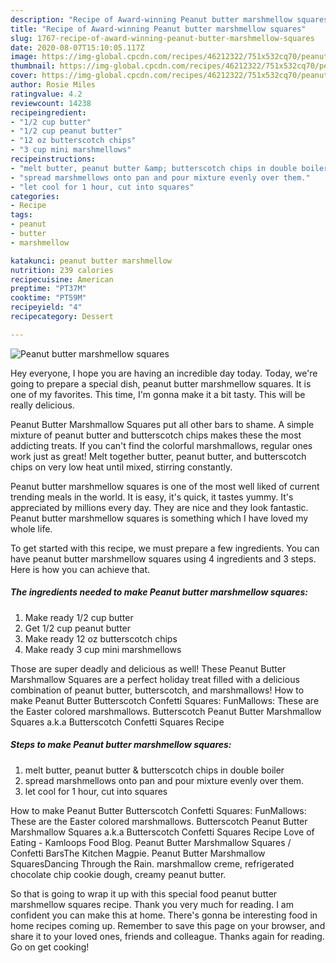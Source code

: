 ```yaml
---
description: "Recipe of Award-winning Peanut butter marshmellow squares"
title: "Recipe of Award-winning Peanut butter marshmellow squares"
slug: 1767-recipe-of-award-winning-peanut-butter-marshmellow-squares
date: 2020-08-07T15:10:05.117Z
image: https://img-global.cpcdn.com/recipes/46212322/751x532cq70/peanut-butter-marshmellow-squares-recipe-main-photo.jpg
thumbnail: https://img-global.cpcdn.com/recipes/46212322/751x532cq70/peanut-butter-marshmellow-squares-recipe-main-photo.jpg
cover: https://img-global.cpcdn.com/recipes/46212322/751x532cq70/peanut-butter-marshmellow-squares-recipe-main-photo.jpg
author: Rosie Miles
ratingvalue: 4.2
reviewcount: 14238
recipeingredient:
- "1/2 cup butter"
- "1/2 cup peanut butter"
- "12 oz butterscotch chips"
- "3 cup mini marshmellows"
recipeinstructions:
- "melt butter, peanut butter &amp; butterscotch chips in double boiler"
- "spread marshmellows onto pan and pour mixture evenly over them."
- "let cool for 1 hour, cut into squares"
categories:
- Recipe
tags:
- peanut
- butter
- marshmellow

katakunci: peanut butter marshmellow 
nutrition: 239 calories
recipecuisine: American
preptime: "PT37M"
cooktime: "PT59M"
recipeyield: "4"
recipecategory: Dessert

---
```



![Peanut butter marshmellow squares](https://img-global.cpcdn.com/recipes/46212322/751x532cq70/peanut-butter-marshmellow-squares-recipe-main-photo.jpg)

Hey everyone, I hope you are having an incredible day today. Today, we're going to prepare a special dish, peanut butter marshmellow squares. It is one of my favorites. This time, I'm gonna make it a bit tasty. This will be really delicious.

Peanut Butter Marshmallow Squares put all other bars to shame. A simple mixture of peanut butter and butterscotch chips makes these the most addicting treats. If you can&#39;t find the colorful marshmallows, regular ones work just as great! Melt together butter, peanut butter, and butterscotch chips on very low heat until mixed, stirring constantly.

Peanut butter marshmellow squares is one of the most well liked of current trending meals in the world. It is easy, it's quick, it tastes yummy. It's appreciated by millions every day. They are nice and they look fantastic. Peanut butter marshmellow squares is something which I have loved my whole life.


To get started with this recipe, we must prepare a few ingredients. You can have peanut butter marshmellow squares using 4 ingredients and 3 steps. Here is how you can achieve that.

<!--inarticleads1-->

##### The ingredients needed to make Peanut butter marshmellow squares:

1. Make ready 1/2 cup butter
1. Get 1/2 cup peanut butter
1. Make ready 12 oz butterscotch chips
1. Make ready 3 cup mini marshmellows


Those are super deadly and delicious as well! These Peanut Butter Marshmallow Squares are a perfect holiday treat filled with a delicious combination of peanut butter, butterscotch, and marshmallows! How to make Peanut Butter Butterscotch Confetti Squares: FunMallows: These are the Easter colored marshmallows. Butterscotch Peanut Butter Marshmallow Squares a.k.a Butterscotch Confetti Squares Recipe 

<!--inarticleads2-->

##### Steps to make Peanut butter marshmellow squares:

1. melt butter, peanut butter &amp; butterscotch chips in double boiler
1. spread marshmellows onto pan and pour mixture evenly over them.
1. let cool for 1 hour, cut into squares


How to make Peanut Butter Butterscotch Confetti Squares: FunMallows: These are the Easter colored marshmallows. Butterscotch Peanut Butter Marshmallow Squares a.k.a Butterscotch Confetti Squares Recipe Love of Eating - Kamloops Food Blog. Peanut Butter Marshmallow Squares / Confetti BarsThe Kitchen Magpie. Peanut Butter Marshmallow SquaresDancing Through the Rain. marshmallow creme, refrigerated chocolate chip cookie dough, creamy peanut butter. 

So that is going to wrap it up with this special food peanut butter marshmellow squares recipe. Thank you very much for reading. I am confident you can make this at home. There's gonna be interesting food in home recipes coming up. Remember to save this page on your browser, and share it to your loved ones, friends and colleague. Thanks again for reading. Go on get cooking!

